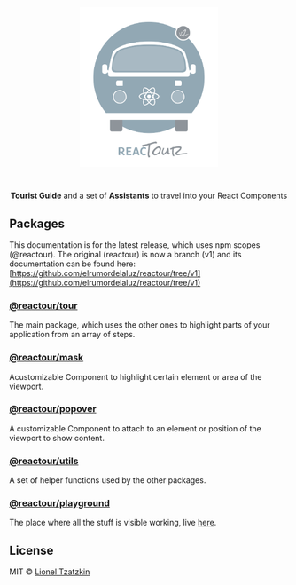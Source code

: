 <p align="center">
  <img alt="reactour" title="reactour" src="logo.svg" width="250">
</p>
<p align="center" style="margin-top: 40px">
  <strong>Tourist Guide</strong> and a set of <strong>Assistants</strong> to travel into your React Components
</p>

## Packages

This documentation is for the latest release, which uses npm scopes (@reactour). The original (reactour) is now a branch (v1) and its documentation can be found here: [https://github.com/elrumordelaluz/reactour/tree/v1](https://github.com/elrumordelaluz/reactour/tree/v1)

### [@reactour/tour](/packages/tour)

The main package, which uses the other ones to highlight parts of your application from an array of steps.

### [@reactour/mask](/packages/mask)

Acustomizable Component to highlight certain element or area of the viewport.

### [@reactour/popover](/packages/popover)

A customizable Component to attach to an element or position of the viewport to show content.

### [@reactour/utils](/packages/utils)

A set of helper functions used by the other packages.

### [@reactour/playground](/packages/playground)

The place where all the stuff is visible working, live [here](https://reactour.vercel.app/).

## License

MIT © [Lionel Tzatzkin](https://lionel.tzatzk.in)
